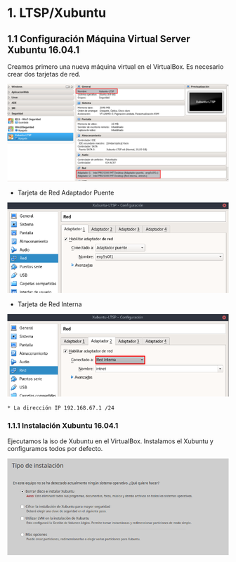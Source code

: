 # 1. LTSP/Xubuntu

## 1.1 Configuración Máquina Virtual Server Xubuntu 16.04.1

Creamos primero una nueva máquina virtual en el VirtualBox. Es necesario crear dos tarjetas de red.

![imagen](img/ltspmaquina.png)

* Tarjeta de Red Adaptador Puente

![imagen](img/redexterna.png)


* Tarjeta de Red Interna

![imagen](img/redinterna.png)


    * La dirección IP 192.168.67.1 /24


### 1.1.1 Instalación Xubuntu 16.04.1
Ejecutamos la iso de Xubuntu en el VirtualBox. Instalamos el Xubuntu y configuramos todos por defecto.

![imagen](img/001.png)
